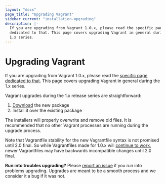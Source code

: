 ```yaml
---
layout: "docs"
page_title: "Upgrading Vagrant"
sidebar_current: "installation-upgrading"
description: |-
  If you are upgrading from Vagrant 1.0.x, please read the specific page
  dedicated to that. This page covers upgrading Vagrant in general during the
  1.x series.
---
```


# Upgrading Vagrant

If you are upgrading from Vagrant 1.0.x, please read the
[specific page dedicated to that](/docs/installation/upgrading-from-1-0.html).
This page covers upgrading Vagrant in general during the 1.x series.

Vagrant upgrades during the 1.x release series are straightforward:

1. [Download](/downloads.html) the new package
2. Install it over the existing package

The installers will properly overwrite and remove old files. It is recommended
that no other Vagrant processes are running during the upgrade process.

Note that Vagrantfile stability for the new Vagrantfile syntax is not
promised until 2.0 final. So while Vagrantfiles made for 1.0.x will
[continue to work](/docs/installation/backwards-compatibility.html),
newer Vagrantfiles may have backwards incompatible changes until 2.0 final.

<div class="alert alert-info alert-block">
  <strong>Run into troubles upgrading?</strong> Please
  <a href="https://github.com/mitchellh/vagrant/issues" class="alert-link">report an issue</a>
  if you run into problems upgrading. Upgrades are meant to be a smooth
  process and we consider it a bug if it was not.
</div>
